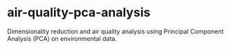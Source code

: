 # air-quality-pca-analysis
Dimensionality reduction and air quality analysis using Principal Component Analysis (PCA) on environmental data.
